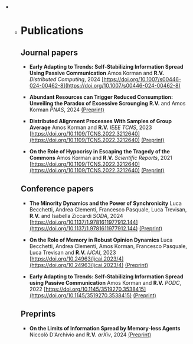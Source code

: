 - - # Publications
    
    ## Journal papers
    
    - **Early Adapting to Trends: Self-Stabilizing Information Spread Using Passive Communication**
      Amos Korman and **R.V.**
      *Distributed Computing*, 2024
      [https://doi.org/10.1007/s00446-024-00462-8](https://doi.org/10.1007/s00446-024-00462-8)
    
    - **Abundant Resources can Trigger Reduced Consumption: Unveiling the Paradox of Excessive Scrounging**
      **R.V.** and Amos Korman
      *PNAS*, 2024
      [(Preprint)](https://arxiv.org/abs/2307.04920)
    
    - **Distributed Alignment Processes With Samples of Group Average**
      Amos Korman and **R.V.**
      *IEEE TCNS*, 2023
      [https://doi.org/10.1109/TCNS.2022.3212640](https://doi.org/10.1109/TCNS.2022.3212640)
      [(Preprint)](https://hal.science/hal-03124213)
    
    - **On the Role of Hypocrisy in Escaping the Tragedy of the Commons**
      Amos Korman and **R.V.**
      *Scientific Reports*, 2021
      [https://doi.org/10.1109/TCNS.2022.3212640](https://doi.org/10.1109/TCNS.2022.3212640)
      [(Preprint)](https://arxiv.org/abs/2106.15942)
    
    ## Conference papers
    
    - **The Minority Dynamics and the Power of Synchronicity**
      Luca Becchetti, Andrea Clementi, Francesco Pasquale, Luca Trevisan, **R.V.** and Isabella Ziccardi
      *SODA*, 2024
      [https://doi.org/10.1137/1.9781611977912.144](https://doi.org/10.1137/1.9781611977912.144)
      [(Preprint)](https://arxiv.org/abs/2310.13558)
    
    - **On the Role of Memory in Robust Opinion Dynamics**
      Luca Becchetti, Andrea Clementi, Amos Korman, Francesco Pasquale, Luca Trevisan and **R.V.**
      *IJCAI*, 2023
      [https://doi.org/10.24963/ijcai.2023/4](https://doi.org/10.24963/ijcai.2023/4)
      [(Preprint)](https://arxiv.org/abs/2302.08600)
    
    - **Early Adapting to Trends: Self-Stabilizing Information Spread using Passive Communication**
      Amos Korman and **R.V.**
      *PODC*, 2022
      [https://doi.org/10.1145/3519270.3538415](https://doi.org/10.1145/3519270.3538415)
      [(Preprint)](https://hal.science/hal-03615861)
    
    ## Preprints
    
    - **On the Limits of Information Spread by Memory-less Agents**
      Niccolò D'Archivio and **R.V.**
      *arXiv*, 2024
      [(Preprint)](https://arxiv.org/abs/2402.11553)
